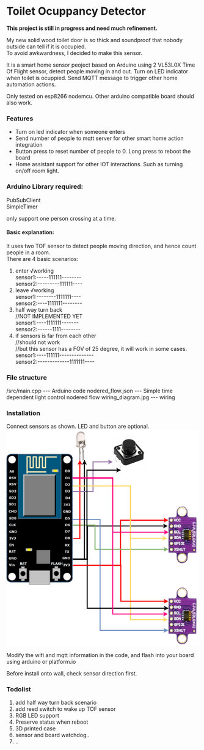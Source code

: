 # Toilet Ocuppancy Detector

**This project is still in progress and need much refinement.**  
  
My new solid wood toilet door is so thick and soundproof that nobody outside can tell if it is occupied.   
To avoid awkwardness, I decided to make this sensor.  
   
It is a smart home sensor peoject based on Arduino using 2 VL53L0X Time Of Flight sensor, detect people moving in and out. Turn on LED indicator when toilet is ocuppied. Send MQTT message to trigger other home automation actions.  
  
Only tested on esp8266 nodemcu. Other arduino compatible board should also work.  

### Features
- Turn on led indicator when someone enters  
- Send number of people to mqtt server for other smart home action integration  
- Button press to reset number of people to 0. Long press to reboot the board  
- Home assistant support for other IOT interactions. Such as turning on/off room light. 
  
### Arduino Library required:
PubSubClient  
SimpleTimer


only support one person crossing at a time.  

#### Basic explanation: 
It uses two TOF sensor to detect people moving direction, and hence count people in a room.   
There are 4 basic scenarios:  
1. enter  &radic;working  
sensor1:-----111111--------  
sensor2:---------111111----  
2. leave  &radic;working  
sensor1:--------1111111----  
sensor2:----1111111--------  
3. half way turn back  
//NOT IMPLEMENTED YET  
sensor1:----1111111-------  
sensor2:------1111--------  
4. if sensors is far from each other  
//should not work  
//but this sensor has a FOV of 25 degree, it will work in some cases.  
sensor1:----111111--------------  
sensor2:-------------1111111----  
  


### File structure
/src/main.cpp --- Arduino code
nodered_flow.json  --- Simple time dependent light control nodered flow
wiring_diagram.jpg --- wiring
  
### Installation
Connect sensors as shown. LED and button are optional.
![image](https://raw.githubusercontent.com/definitelynotkk/Toilet_occupancy_detector_ESP8266/master/schematic.png)

Modify the wifi and mqtt information in the code, and flash into your board using arduino or platform.io  

Before install onto wall, check sensor direction first.  

### Todolist
1. add half way turn back scenario   
2. add reed switch to wake up TOF sensor  
3. RGB LED support 
4. Preserve status when reboot  
5. 3D printed case  
6. sensor and board watchdog..
7. ..

